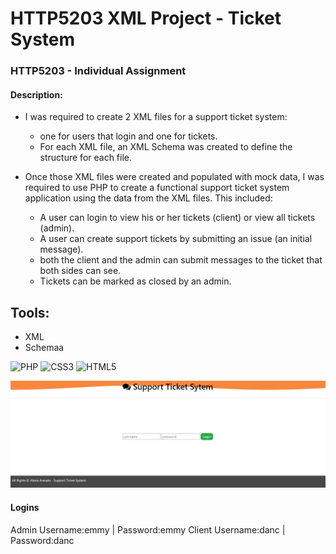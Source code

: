 # HTTP5203 XML Project - Ticket System
### HTTP5203 - Individual Assignment
#### Description:

- I was required to create 2 XML files for a support ticket system:
    - one for users that login and one for tickets.
    - For each XML file, an XML Schema was created to define the structure for each file.

- Once those XML files were created and populated with mock data, I was required to use PHP to create a functional support ticket system application using the data from the XML files. This included:
    - A user can login to view his or her tickets (client) or view all tickets (admin).
    - A user can create support tickets by submitting an issue (an initial message).
    - both the client and the admin can submit messages to the ticket that both sides can see.
    - Tickets can be marked as closed by an admin.

## Tools:

- XML
- Schemaa

<img alt="PHP" src="https://img.shields.io/badge/php-%23777BB4.svg?&style=for-the-badge&logo=php&logoColor=white"/> <img alt="CSS3" src="https://img.shields.io/badge/css3-%231572B6.svg?&style=for-the-badge&logo=css3&logoColor=white"/> <img alt="HTML5" src="https://img.shields.io/badge/html5-%23E34F26.svg?&style=for-the-badge&logo=html5&logoColor=white"/>

![login view](readme-images/login.PNG)
#### Logins
Admin
Username:emmy | Password:emmy
Client
Username:danc | Password:danc

